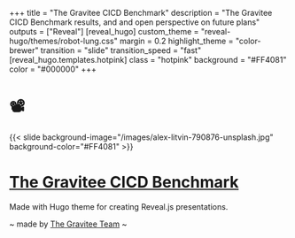 +++
title = "The Gravitee CICD Benchmark"
description = "The Gravitee CICD Benchmark results, and and open perspective on future plans"
outputs = ["Reveal"]
[reveal_hugo]
custom_theme = "reveal-hugo/themes/robot-lung.css"
margin = 0.2
highlight_theme = "color-brewer"
transition = "slide"
transition_speed = "fast"
[reveal_hugo.templates.hotpink]
class = "hotpink"
background = "#FF4081"
color = "#000000"
+++

# 📽️


{{< slide background-image="/images/alex-litvin-790876-unsplash.jpg" background-color="#FF4081" >}}


# [The Gravitee CICD Benchmark]()

Made with Hugo theme for creating Reveal.js presentations.

~ made by [The Gravitee Team](https://gravitee.io/) ~

